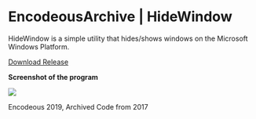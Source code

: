 # EncodeousArchive | HideWindow
HideWindow is a simple utility that hides/shows windows on the Microsoft Windows Platform.

[Download Release](https://github.com/encodeous/codearchive-HideWindow/releases)

**Screenshot of the program**

![](https://i.imgur.com/PSqepYw.png)

Encodeous 2019, Archived Code from 2017
